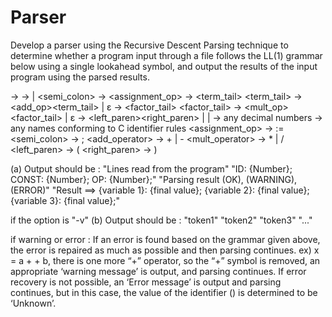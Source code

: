 # Parser
Develop a parser using the Recursive Descent Parsing technique to determine whether a program input through a file follows the LL(1) grammar below using a single lookahead symbol, and output the results of the input program using the parsed results.

<program> → <statements>
<statements> → <statement> | <statement><semi_colon><statements>
<statement> → <ident><assignment_op><expression>
<expression> → <term><term_tail>
<term_tail> → <add_op><term><term_tail> | ε
<term> → <factor> <factor_tail>
<factor_tail> → <mult_op><factor><factor_tail> | ε
<factor> → <left_paren><expression><right_paren> | <ident> | <const>
<const> → any decimal numbers
<ident> → any names conforming to C identifier rules
<assignment_op> → :=
<semi_colon> → ;
<add_operator> → + | -
<mult_operator> → * | /
<left_paren> → (
<right_paren> → )


(a) Output should be :
"Lines read from the program"
"ID: {Number}; CONST: {Number}; OP: {Number};"
"Parsing result (OK), (WARNING), (ERROR)"
"Result ==> {variable 1}: {final value}; {variable 2}: {final value}; {variable 3}: {final value};"

if the option is "-v"
(b) Output should be : 
"token1"
"token2"
"token3"
"..."

if warning or error : 
If an error is found based on the grammar given above, the error is repaired as much as possible and then parsing continues. 
ex) x = a + + b, there is one more “+” operator, so the “+” symbol is removed, an appropriate ‘warning message’ is output, and parsing continues. 
If error recovery is not possible, an ‘Error message’ is output and parsing continues, but in this case, the value of the identifier (<IDENT>) is determined to be ‘Unknown’.
